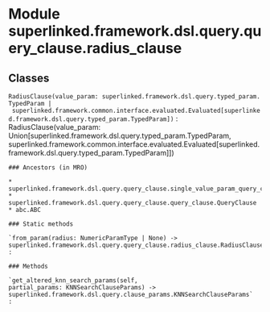 Module superlinked.framework.dsl.query.query_clause.radius_clause
=================================================================

Classes
-------

`RadiusClause(value_param: superlinked.framework.dsl.query.typed_param.TypedParam | superlinked.framework.common.interface.evaluated.Evaluated[superlinked.framework.dsl.query.typed_param.TypedParam])`
:   RadiusClause(value_param: Union[superlinked.framework.dsl.query.typed_param.TypedParam, superlinked.framework.common.interface.evaluated.Evaluated[superlinked.framework.dsl.query.typed_param.TypedParam]])

    ### Ancestors (in MRO)

    * superlinked.framework.dsl.query.query_clause.single_value_param_query_clause.SingleValueParamQueryClause
    * superlinked.framework.dsl.query.query_clause.query_clause.QueryClause
    * abc.ABC

    ### Static methods

    `from_param(radius: NumericParamType | None) ‑> superlinked.framework.dsl.query.query_clause.radius_clause.RadiusClause`
    :

    ### Methods

    `get_altered_knn_search_params(self, partial_params: KNNSearchClauseParams) ‑> superlinked.framework.dsl.query.clause_params.KNNSearchClauseParams`
    :